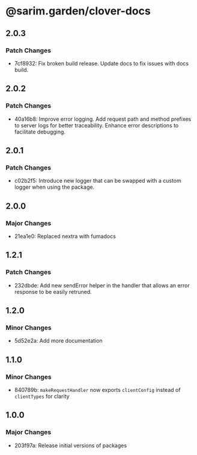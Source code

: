 # @sarim.garden/clover-docs

## 2.0.3

### Patch Changes

- 7cf8932: Fix broken build release. Update docs to fix issues with docs build.

## 2.0.2

### Patch Changes

- 40a16b8: Improve error logging. Add request path and method prefixes to server logs for better traceability. Enhance error descriptions to facilitate debugging.

## 2.0.1

### Patch Changes

- c02b2f5: Introduce new logger that can be swapped with a custom logger when using the package.

## 2.0.0

### Major Changes

- 21ea1e0: Replaced nextra with fumadocs

## 1.2.1

### Patch Changes

- 232dbde: Add new sendError helper in the handler that allows an error response to be easily retruned.

## 1.2.0

### Minor Changes

- 5d52e2a: Add more documentation

## 1.1.0

### Minor Changes

- 840789b: `makeRequestHandler` now exports `clientConfig` instead of `clientTypes` for clarity

## 1.0.0

### Major Changes

- 203f97a: Release initial versions of packages
